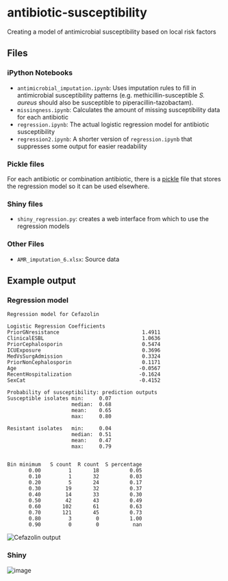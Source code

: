 # antibiotic-susceptibility
Creating a model of antimicrobial susceptibility based on local risk factors

## Files

### iPython Notebooks
* `antimicrobial_imputation.ipynb`: Uses imputation rules to fill in antimicrobial susceptibility patterns (e.g. methicillin-susceptible *S. aureus* should also be susceptible to piperacillin-tazobactam).
* `missingness.ipynb`: Calculates the amount of missing susceptibility data for each antibiotic
* `regression.ipynb`: The actual logistic regression model for antibiotic susceptibility
* `regression2.ipynb`: A shorter version of `regression.ipynb` that suppresses some output for easier readability


### Pickle files
For each antibiotic or combination antibiotic, there is a [pickle](https://docs.python.org/3/library/pickle.html) file that stores the regression model so it can be used elsewhere.


### Shiny files
* `shiny_regression.py`: creates a web interface from which to use the regression models


### Other Files
* `AMR_imputation_6.xlsx`: Source data

## Example output

### Regression model

```
Regression model for Cefazolin

Logistic Regression Coefficients
PriorGNresistance                           1.4911
ClinicalESBL                                1.0636
PriorCephalosporin                          0.5474
ICUExposure                                 0.3696
MedVsSurgAdmission                          0.3324
PriorNonCephalosporin                       0.1171
Age                                        -0.0567
RecentHospitalization                      -0.1624
SexCat                                     -0.4152

Probability of susceptibility: prediction outputs
Susceptible isolates min:     0.07
                     median:  0.68
                     mean:    0.65
                     max:     0.80
                     
Resistant isolates   min:     0.04
                     median:  0.51
                     mean:    0.47
                     max:     0.79
                     

Bin minimum   S count  R count  S percentage
       0.00         1       18          0.05
       0.10         1       32          0.03
       0.20         5       24          0.17
       0.30        19       32          0.37
       0.40        14       33          0.30
       0.50        42       43          0.49
       0.60       102       61          0.63
       0.70       121       45          0.73
       0.80         3        0          1.00
       0.90         0        0           nan
```
![Cefazolin output](https://user-images.githubusercontent.com/31163077/198854338-c4f57208-880c-4b2d-ab50-9af27394b30d.png)


### Shiny
![image](https://user-images.githubusercontent.com/31163077/228419993-8e4012fa-b8d4-4b5b-97e9-61252aff7832.png)



